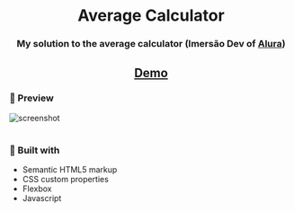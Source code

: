 <h1 align="center">Average Calculator</h1>

<div align="center">
  <h3>My solution to the average calculator (Imersão Dev of <a href="https://www.alura.com.br/" target="_blank">Alura</a>)</h3>
</div>

<div align="center">
  <h2>
    <a href="https://leonardoyz.github.io/Average-Calculator/" target="_blank">
      Demo
    </a>
  </h2>
</div>

<h3>👀 Preview</h3>


![screenshot](readme-files/project-preview.gif)

#
<h3>🔨 Built with</h3>

<ul>
  <li>Semantic HTML5 markup</li>
  <li>CSS custom properties</li>
  <li>Flexbox</li>
  <li>Javascript</li>
</ul>
